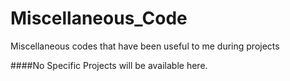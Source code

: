 # Miscellaneous_Code
Miscellaneous codes that have been useful to me during projects

####No Specific Projects will be available here.
